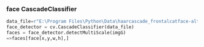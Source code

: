 ### face CascadeClassifier
```python
data_file=r"E:\Program Files\Python\Data\haarcascade_frontalcatface-alt.xml"
face_detector = cv.CascadeClassifier(data_file)  
faces = face_detector.detectMultiScale(imgG)
=>faces[face[x,y,w,h],]
```